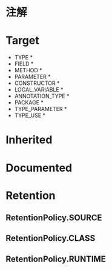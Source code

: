 # 注解

# Target

* TYPE
    * 
* FIELD
    * 
* METHOD
    * 
* PARAMETER
    * 
* CONSTRUCTOR
    * 
* LOCAL_VARIABLE
    * 
* ANNOTATION_TYPE
    * 
* PACKAGE
    * 
* TYPE_PARAMETER
    * 
* TYPE_USE
    * 

# Inherited

# Documented

# Retention

## RetentionPolicy.SOURCE

## RetentionPolicy.CLASS

## RetentionPolicy.RUNTIME